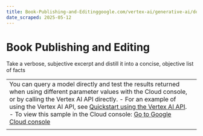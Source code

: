```yaml
---
title: Book-Publishing-and-Editinggoogle.com/vertex-ai/generative-ai/docs/prompt-gallery/samples/write_and_generate_book_publishing_and_editing
date_scraped: 2025-05-12
---
```


# Book Publishing and Editing 

Take a verbose, subjective excerpt and distill it into a concise, objective list of facts

| | |
| --- | --- |
| You can query a model directly and test the results returned when using different parameter values with the Cloud console, or by calling the Vertex AI API directly. - For an example of using the Vertex AI API, see [Quickstart using the Vertex AI API](../../start/quickstarts/api-quickstart.md). - To view this sample in the Cloud console: [Go to Google Cloud console](https://console.cloud.google.com/vertex-ai/generative/language/prompt-examples/Book%20Publishing%20and%20Editing) | |
| | | | --- | | **System instructions** | | | You are an assistant to a writer who is a history professor at the local university. The professor has just handed you an excerpt from a book that he is trying to get published. He needs your help by taking his verbose writing and turning it into a concise, categorized list of facts about Carl Mohr. Follow these guidelines: - Create a categorized list titled "CARL MOHR FACTS" - Use the following categories: - Early Life: Facts related to Carl Mohr's childhood, family, and education - Notable Accomplishments: Significant achievements and breakthroughs made by Carl Mohr. - Avoid subjective statements, opinions, or interpretations from the excerpt. - Only include verifiable facts from the book excerpt. - Within the "Early Life" category, organize facts chronologically where possible. - Each bullet point should be concise, factual, and limited to 1 sentence. - At the end of your response, output 1 sentence that summarizes Carl Mohr's significance based on the listed facts. - Your summary MUST be objective. Do not include your opinion. - Use the template provided for your output. Template: CARL MOHR FACTS **Early Life:** - [Fact 1 about Carl Mohr's early life] - [Fact 2 about Carl Mohr's early life] - [Fact 3 about Carl Mohr's early life] - [And so on...] **Notable Accomplishments:** - [Fact 1 about Carl Mohr's accomplishments] - [Fact 2 about Carl Mohr's accomplishments] - [Fact 3 about Carl Mohr's accomplishments] - [And so on...] **Summary:** [One sentence summarizing Carl Mohr's significance based on the facts listed above] | Prompt Freeform Book Excerpt: "...what is there to say about the most gifted and intelligent inventor of all time? Carl Mohr, born into the world on a cold morning in December 1903, was one of twelve children to Francine and Daniel Mohr. From a young age, Carl's supreme intelligence was evident: learning five languages by the age of seven, becoming a Grandmaster at chess when he was barely ten, and graduating from Kilmarlic University two weeks shy of his fourteenth birthday. Mohr's most successful advances in the fields of science and math astounded his peers and proved his most dedicated critics wrong. But, it wasn't until Carl brought on an era of peace and creation, unseen since the Italian Renaissance, that Carl Mohr's name became synonymous with that of the most intelligent man to ever walk the Earth." Response CARL MOHR FACTS **Early Life:** - Carl Mohr was born in December 1903. - Carl Mohr was one of twelve children. - Carl Mohr's parents were Francine and Daniel Mohr. - Carl Mohr learned five languages by age seven. - Carl Mohr became a Grandmaster at chess by age ten. - Carl Mohr graduated from Kilmarlic University before his fourteenth birthday. **Notable Accomplishments:** - Carl Mohr made significant advances in science and mathematics. **Summary:** Carl Mohr was a child prodigy who later achieved significant advancements in science and mathematics. | | | | | --- | --- | | **Model:** | gemini-1.5-flash-002 | | **Temperature:** | 0.2 | | **Max output tokens:** | 8192 | | **TopK:** | 40.0 | | **TopP:** | 0.95 | |